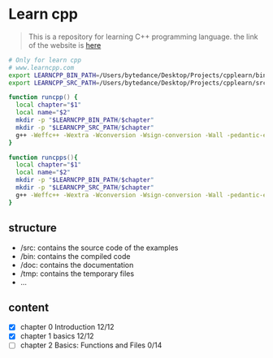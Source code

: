 # Learn cpp
> This is a repository for learning C++ programming language. the link of the website is [here](https://www.learncpp.com/)
```zsh
# Only for learn cpp
# www.learncpp.com
export LEARNCPP_BIN_PATH=/Users/bytedance/Desktop/Projects/cpplearn/bin
export LEARNCPP_SRC_PATH=/Users/bytedance/Desktop/Projects/cpplearn/src

function runcpp() {
  local chapter="$1"
  local name="$2"
  mkdir -p "$LEARNCPP_BIN_PATH/$chapter"
  mkdir -p "$LEARNCPP_SRC_PATH/$chapter"
  g++ -Weffc++ -Wextra -Wconversion -Wsign-conversion -Wall -pedantic-errors -std=c++17 -o "$LEARNCPP_BIN_PATH/$chapter/$name" "$LEARNCPP_SRC_PATH/$chapter/$name".cpp && "$LEARNCPP_BIN_PATH/$chapter/$name"
}

function runcpps(){
  local chapter="$1"
  local name="$2"
  mkdir -p "$LEARNCPP_BIN_PATH/$chapter"
  mkdir -p "$LEARNCPP_SRC_PATH/$chapter"
  g++ -Weffc++ -Wextra -Wconversion -Wsign-conversion -Wall -pedantic-errors -std=c++17 -o "$LEARNCPP_BIN_PATH/$chapter/$name" "$LEARNCPP_SRC_PATH/$chapter/$name"/*.cpp && "$LEARNCPP_BIN_PATH/$chapter/$name"
}

```
## structure
- /src: contains the source code of the examples
- /bin: contains the compiled code
- /doc: contains the documentation
- /tmp: contains the temporary files
- ...

## content
- [x] chapter 0 Introduction 12/12
- [x] chapter 1 basics 12/12
- [ ] chapter 2 Basics: Functions and Files 0/14
